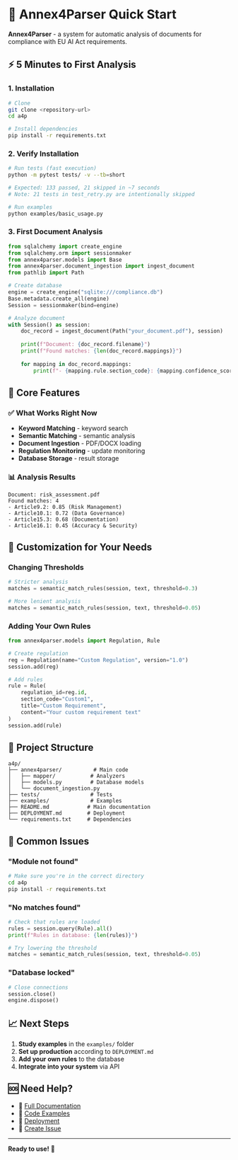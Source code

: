 # 🚀 Annex4Parser Quick Start

**Annex4Parser** - a system for automatic analysis of documents for compliance with EU AI Act requirements.

## ⚡ 5 Minutes to First Analysis

### 1. Installation

```bash
# Clone
git clone <repository-url>
cd a4p

# Install dependencies
pip install -r requirements.txt
```

### 2. Verify Installation

```bash
# Run tests (fast execution)
python -m pytest tests/ -v --tb=short

# Expected: 133 passed, 21 skipped in ~7 seconds
# Note: 21 tests in test_retry.py are intentionally skipped

# Run examples
python examples/basic_usage.py
```

### 3. First Document Analysis

```python
from sqlalchemy import create_engine
from sqlalchemy.orm import sessionmaker
from annex4parser.models import Base
from annex4parser.document_ingestion import ingest_document
from pathlib import Path

# Create database
engine = create_engine("sqlite:///compliance.db")
Base.metadata.create_all(engine)
Session = sessionmaker(bind=engine)

# Analyze document
with Session() as session:
    doc_record = ingest_document(Path("your_document.pdf"), session)
    
    print(f"Document: {doc_record.filename}")
    print(f"Found matches: {len(doc_record.mappings)}")
    
    for mapping in doc_record.mappings:
        print(f"- {mapping.rule.section_code}: {mapping.confidence_score:.2f}")
```

## 🎯 Core Features

### ✅ What Works Right Now

- **Keyword Matching** - keyword search
- **Semantic Matching** - semantic analysis
- **Document Ingestion** - PDF/DOCX loading
- **Regulation Monitoring** - update monitoring
- **Database Storage** - result storage

### 📊 Analysis Results

```
Document: risk_assessment.pdf
Found matches: 4
- Article9.2: 0.85 (Risk Management)
- Article10.1: 0.72 (Data Governance)  
- Article15.3: 0.68 (Documentation)
- Article16.1: 0.45 (Accuracy & Security)
```

## 🔧 Customization for Your Needs

### Changing Thresholds

```python
# Stricter analysis
matches = semantic_match_rules(session, text, threshold=0.3)

# More lenient analysis  
matches = semantic_match_rules(session, text, threshold=0.05)
```

### Adding Your Own Rules

```python
from annex4parser.models import Regulation, Rule

# Create regulation
reg = Regulation(name="Custom Regulation", version="1.0")
session.add(reg)

# Add rules
rule = Rule(
    regulation_id=reg.id,
    section_code="Custom1",
    title="Custom Requirement",
    content="Your custom requirement text"
)
session.add(rule)
```

## 📁 Project Structure

```
a4p/
├── annex4parser/          # Main code
│   ├── mapper/           # Analyzers
│   ├── models.py         # Database models
│   └── document_ingestion.py
├── tests/                # Tests
├── examples/             # Examples
├── README.md            # Main documentation
├── DEPLOYMENT.md        # Deployment
└── requirements.txt     # Dependencies
```

## 🚨 Common Issues

### "Module not found"
```bash
# Make sure you're in the correct directory
cd a4p
pip install -r requirements.txt
```

### "No matches found"
```python
# Check that rules are loaded
rules = session.query(Rule).all()
print(f"Rules in database: {len(rules)}")

# Try lowering the threshold
matches = semantic_match_rules(session, text, threshold=0.05)
```

### "Database locked"
```python
# Close connections
session.close()
engine.dispose()
```

## 📈 Next Steps

1. **Study examples** in the `examples/` folder
2. **Set up production** according to `DEPLOYMENT.md`
3. **Add your own rules** to the database
4. **Integrate into your system** via API

## 🆘 Need Help?

- 📖 [Full Documentation](README.md)
- 🧪 [Code Examples](examples/README.md)
- 🚀 [Deployment](DEPLOYMENT.md)
- 🐛 [Create Issue](https://github.com/your-repo/issues)

---

**Ready to use!** 🎉
